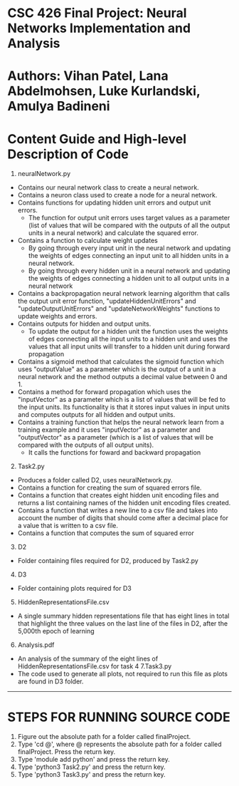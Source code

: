 # CSC 426 Final Project: Neural Networks Implementation and Analysis
# Authors: Vihan Patel, Lana Abdelmohsen, Luke Kurlandski, Amulya Badineni

# Content Guide and High-level Description of Code
1. neuralNetwork.py 
  - Contains our neural network class to create a neural network.
  - Contains a neuron class used to create a node for a neural network.
  - Contains functions for updating hidden unit errors and output unit errors. 
    - The function for output unit errors uses target values as a parameter (list of values that will be compared with the outputs of all the output units in a neural network) and calculate the squared error. 
  - Contains a function to calculate weight updates 
    - By going through every input unit in the neural network and updating the weights of edges connecting an input unit to all hidden units in a neural network.
    - By going through every hidden unit in a neural network and updating the weights of edges connecting a hidden unit to all output units in a neural network
  - Contains a backpropagation neural network learning algorithm that calls the output unit error function, "updateHiddenUnitErrors" and "updateOutputUnitErrors" and "updateNetworkWeights" functions to update weights and errors. 
  - Contains outputs for hidden and output units.
    - To update the output for a hidden unit the function uses the weights of edges connecting all the input units to a hidden unit and uses the values that all input units will transfer to a hidden unit during forward propagation
  - Contains a sigmoid method that calculates the sigmoid function which uses "outputValue" as a parameter which is the output of a unit in a neural network and the method outputs a decimal value between 0 and 1. 
  - Contains a method for forward propagation which uses the "inputVector" as a parameter which is a list of values that will be fed to the input units. Its functionality is that it stores input values in input units and computes outputs for all hidden and output units. 
  - Contains a training function that helps the neural network learn from a training example and it uses "inputVector" as a parameter and "outputVector" as a parameter (which is a list of values that will be compared with the outputs of all output units).
    - It calls the functions for foward and backward propagation
2. Task2.py 
  - Produces a folder called D2, uses neuralNetwork.py.
  - Contains a function for creating the sum of squared errors file.
  - Contains a function that creates eight hidden unit encoding files and returns a list containing names of the hidden unit encoding files created. 
  - Contains a function that writes a new line to a csv file and takes into account the number of digits that should come after a decimal place for a value that is written to a csv file. 
  - Contains a function that computes the sum of squared error
3. D2  
  - Folder containing files required for D2, produced by Task2.py
4. D3 
  - Folder containing plots required for D3
5. HiddenRepresentationsFile.csv
  - A single summary hidden representations file that has eight lines in total that highlight the three values on the last line of the files in D2, after the 5,000th epoch of learning
6. Analysis.pdf
  - An analysis of the summary of the eight lines of HiddenRepresentationsFile.csv for task 4
7.Task3.py
  - The code used to generate all plots, not required to run this file as plots are found in D3 folder. 

------------------------------------------------------------------------------------------------------------

# STEPS FOR RUNNING SOURCE CODE

1. Figure out the absolute path for a folder called finalProject. 
2. Type 'cd @', where @ represents the absolute path for a folder called finalProject. Press the return key.
3. Type 'module add python' and press the return key.
4. Type 'python3 Task2.py' and press the return key.
5. Type 'python3 Task3.py' and press the return key.
